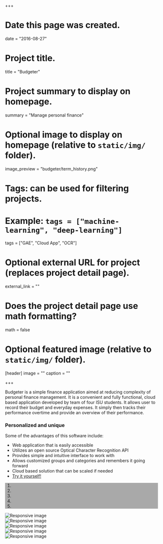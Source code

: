 +++
# Date this page was created.
date = "2016-08-27"

# Project title.
title = "Budgeter"

# Project summary to display on homepage.
summary = "Manage personal finance"

# Optional image to display on homepage (relative to `static/img/` folder).
image_preview = "budgeter/term_history.png"

# Tags: can be used for filtering projects.
# Example: `tags = ["machine-learning", "deep-learning"]`
tags = ["GAE", "Cloud App", "OCR"]

# Optional external URL for project (replaces project detail page).
external_link = ""

# Does the project detail page use math formatting?
math = false

# Optional featured image (relative to `static/img/` folder).
[header]
image = ""
caption = ""

+++

Budgeter is a simple finance application aimed at reducing complexity of personal finance management. It is a convenient and fully functional, cloud based application developed by team of four ISU students.
It allows user to record their budget and everyday expenses. It simply then tracks their performance overtime and provide an overview of their performance. 

### Personalized and unique
Some of the advantages of this software include:

* Web application that is easily accessible
* Utilizes an open source Optical Character Recognition API
* Provides simple and intuitive interface to work with
* Allows customized groups and categories and remembers it going forward
* Cloud based solution that can be scaled if needed
* <a href="http://rtrack-141420.appspot.com/" target="_blank">Try it yourself!</a>

<div id="carousel-budgeter" class="carousel slide" data-ride="carousel">
  <ol style="background-color:darkgrey" class="carousel-indicators">
    <li data-target="#carousel-budgeter" data-slide-to="0" class="active"></li>
    <li data-target="#carousel-budgeter" data-slide-to="1"></li>
    <li data-target="#carousel-budgeter" data-slide-to="2"></li>
    <li data-target="#carousel-budgeter" data-slide-to="3"></li>
    <li data-target="#carousel-budgeter" data-slide-to="4"></li>
  </ol>

  <div class="carousel-inner" role="listbox">
    <div class="item active">
      <img src="/img/budgeter/term_summary.png" class="img-responsive" alt="Responsive image">
      <div class="carousel-caption">
      </div>
    </div>
    <div class="item">
      <img src="/img/budgeter/manual_entry.png" class="img-responsive" alt="Responsive image">
      <div class="carousel-caption">
      </div>
    </div>
    <div class="item">
      <img src="/img/budgeter/groupped_expenses.png" class="img-responsive" alt="Responsive image">
      <div class="carousel-caption">
      </div>
    </div>
    <div class="item">
      <img src="/img/budgeter/term_category.png" class="img-responsive" alt="Responsive image">
      <div class="carousel-caption">
      </div>
    </div>
    <div class="item">
      <img src="/img/budgeter/term_history.png" class="img-responsive" alt="Responsive image">
      <div class="carousel-caption">
      </div>
    </div>
  </div>
</div>
